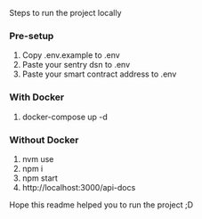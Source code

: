 Steps to run the project locally

### Pre-setup
1. Copy .env.example to .env 
2. Paste your sentry dsn to .env
3. Paste your smart contract address to .env

### With Docker
1. docker-compose up -d

### Without Docker
1. nvm use
2. npm i
3. npm start
4. http://localhost:3000/api-docs

Hope this readme helped you to run the project ;D